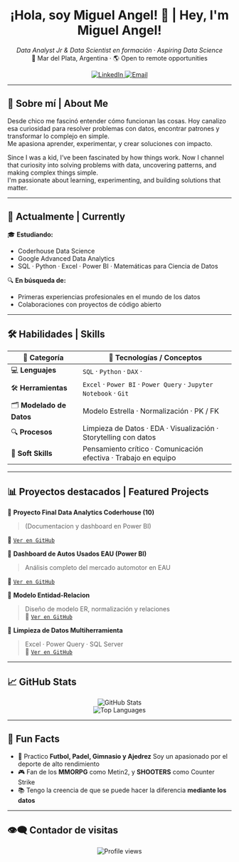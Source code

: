 <h1 align="center">¡Hola, soy Miguel Angel! 👋 | Hey, I'm Miguel Angel!</h1>

<p align="center">
  <em>Data Analyst Jr & Data Scientist en formación · Aspiring Data Science</em><br>
  📍 Mar del Plata, Argentina · 🌎 Open to remote opportunities

</p>

<p align="center">
  <a href="https://www.linkedin.com/in/miguelangeldirocco/" target="_blank">
    <img alt="LinkedIn" src="https://img.shields.io/badge/LinkedIn-blue?logo=linkedin&style=flat&logoColor=white" />
  </a>
  <a href="mailto:migueldirocco.ds@gmail.com">
    <img alt="Email" src="https://img.shields.io/badge/Email-D14836?logo=gmail&style=flat&logoColor=white" />
  </a>
</p>

---

## 🧠 Sobre mí | About Me

Desde chico me fascinó entender cómo funcionan las cosas. Hoy canalizo esa curiosidad para resolver problemas con datos, encontrar patrones y transformar lo complejo en simple.  
Me apasiona aprender, experimentar, y crear soluciones con impacto.

Since I was a kid, I’ve been fascinated by how things work. Now I channel that curiosity into solving problems with data, uncovering patterns, and making complex things simple.  
I'm passionate about learning, experimenting, and building solutions that matter.

---

## 🚀 Actualmente | Currently

🎓 **Estudiando:**
- Coderhouse Data Science
- Google Advanced Data Analytics
- SQL · Python · Excel · Power BI · Matemáticas para Ciencia de Datos

🔍 **En búsqueda de:**
- Primeras experiencias profesionales en el mundo de los datos
- Colaboraciones con proyectos de código abierto

---

## 🛠️ Habilidades | Skills

| 💼 **Categoría**        | 🧠 **Tecnologías / Conceptos**                                                                 |
|------------------------|-----------------------------------------------------------------------------------------------|
| 💻 **Lenguajes**        | `SQL` · `Python` · `DAX` ·                                                             |
| 🛠️ **Herramientas**     | `Excel` · `Power BI` · `Power Query` · `Jupyter Notebook` · `Git`                                       |
| 🗂️ **Modelado de Datos** | Modelo Estrella · Normalización · PK / FK                                                    |
| 🔍 **Procesos**          | Limpieza de Datos · EDA · Visualización · Storytelling con datos                            |
| 🤝 **Soft Skills**       | Pensamiento crítico · Comunicación efectiva · Trabajo en equipo                             |


---

## 📊 Proyectos destacados | Featured Projects

🔹 **Proyecto Final Data Analytics Coderhouse (10)**  
> (Documentacion y dashboard en Power BI)

🔗 [`Ver en GitHub`](https://github.com/MiguelAngelDiRocco/data-analytics-project-final)  

🔹 **Dashboard de Autos Usados EAU (Power BI)**  
> Análisis completo del mercado automotor en EAU

🔗 [`Ver en GitHub`](https://github.com/MiguelAngelDiRocco/proyecto-de-analisis-de-datos-3)

🔹 **Modelo Entidad-Relacion**  
> Diseño de modelo ER, normalización y relaciones  
🔗 [`Ver en GitHub`](https://github.com/MiguelAngelDiRocco/data-analytics-project-2)

🔹 **Limpieza de Datos Multiherramienta**  
> Excel · Power Query · SQL Server  
🔗 [`Ver en GitHub`](https://github.com/MiguelAngelDiRocco/data-analytics-project-1)

---

## 📈 GitHub Stats

<p align="center">
  <img src="https://github-readme-stats.vercel.app/api?username=miguelangeldirocco&show_icons=true&theme=default&hide_title=true&hide_border=true" alt="GitHub Stats" />
  <br>
  <img src="https://github-readme-stats.vercel.app/api/top-langs/?username=miguelangeldirocco&layout=compact&hide_border=true" alt="Top Languages" />
</p>

---

## 🧩 Fun Facts

- 💪 Practico **Futbol, Padel, Gimnasio y Ajedrez** Soy un apasionado por el deporte de alto rendimiento
- 🎮 Fan de los **MMORPG** como Metin2, y **SHOOTERS** como Counter Strike 
- 📚 Tengo la creencia de que se puede hacer la diferencia **mediante los datos** 

---

## 👁️‍🗨️ Contador de visitas

<p align="center">
  <img src="https://komarev.com/ghpvc/?username=maikdirocco&color=blue" alt="Profile views" />
</p>
